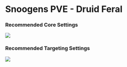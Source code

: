 # Snoogens PVE - Druid Feral
### Recommended Core Settings  
![](https://i.imgur.com/QZAsXnO.png)   

### Recommended Targeting Settings  
![](https://i.imgur.com/egOMWRe.png)  